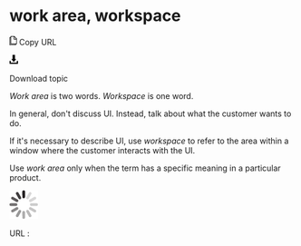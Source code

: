 # work area, workspace

![Copy URL](media/work-area-workspace/Copy.png)
Copy URL

![Download](media/work-area-workspace/Download.png)

Download topic

*Work area* is two words. *Workspace* is one word.

In general, don't discuss UI. Instead, talk about what the customer wants to do.

If it's necessary to describe UI, use *workspace* to refer to the area within a window where the customer interacts with the UI.

Use *work area* only when the term has a specific meaning in a particular product. 

![In progress](media/work-area-workspace/activity-large.gif)

URL :

